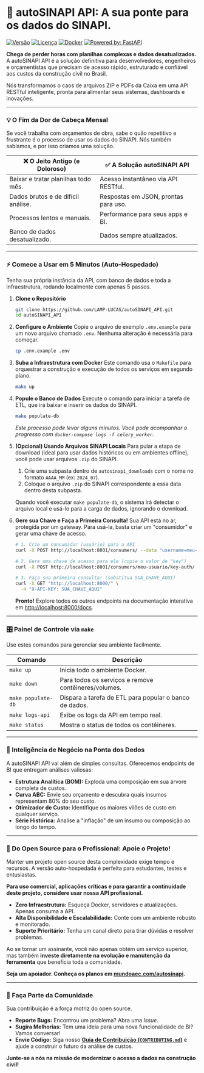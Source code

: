 # 🚀 autoSINAPI API: A sua ponte para os dados do SINAPI.

[![Versão](https://img.shields.io/badge/version-v0.1.0--beta.0-orange.svg)](https://github.com/LAMP-LUCAS/autoSINAPI_API)
[![Licença](https://img.shields.io/badge/License-GPLv3-blue.svg)](https://www.gnu.org/licenses/gpl-3.0)
[![Docker](https://img.shields.io/badge/Docker-Ready-blue?logo=docker)](https://www.docker.com/)
[![Powered by: FastAPI](https://img.shields.io/badge/Powered%20by-FastAPI-green?logo=fastapi)](https://fastapi.tiangolo.com/)

**Chega de perder horas com planilhas complexas e dados desatualizados.** A autoSINAPI API é a solução definitiva para desenvolvedores, engenheiros e orçamentistas que precisam de acesso rápido, estruturado e confiável aos custos da construção civil no Brasil.

Nós transformamos o caos de arquivos ZIP e PDFs da Caixa em uma API RESTful inteligente, pronta para alimentar seus sistemas, dashboards e inovações.

---

### 💡 O Fim da Dor de Cabeça Mensal

Se você trabalha com orçamentos de obra, sabe o quão repetitivo e frustrante é o processo de usar os dados do SINAPI. Nós também sabíamos, e por isso criamos uma solução.

| ❌ **O Jeito Antigo (e Doloroso)** | ✅ **A Solução autoSINAPI API** |
| ------------------------------------ | ----------------------------------- |
| Baixar e tratar planilhas todo mês.  | Acesso instantâneo via API RESTful. |
| Dados brutos e de difícil análise.   | Respostas em JSON, prontas para uso. |
| Processos lentos e manuais.          | Performance para seus apps e BI.    |
| Banco de dados desatualizado.        | Dados sempre atualizados.           |

---

### ⚡ Comece a Usar em 5 Minutos (Auto-Hospedado)

Tenha sua própria instância da API, com banco de dados e toda a infraestrutura, rodando localmente com apenas 5 passos.

1.  **Clone o Repositório**
    ```bash
    git clone https://github.com/LAMP-LUCAS/autoSINAPI_API.git
    cd autoSINAPI_API
    ```

2.  **Configure o Ambiente**
    Copie o arquivo de exemplo `.env.example` para um novo arquivo chamado `.env`. Nenhuma alteração é necessária para começar.
    ```bash
    cp .env.example .env
    ```

3.  **Suba a Infraestrutura com Docker**
    Este comando usa o `Makefile` para orquestrar a construção e execução de todos os serviços em segundo plano.
    ```bash
    make up
    ```

4.  **Popule o Banco de Dados**
    Execute o comando para iniciar a tarefa de ETL, que irá baixar e inserir os dados do SINAPI.
    ```bash
    make populate-db
    ```
    *Este processo pode levar alguns minutos. Você pode acompanhar o progresso com `docker-compose logs -f celery_worker`.*

5.  **(Opcional) Usando Arquivos SINAPI Locais**
    Para pular a etapa de download (ideal para usar dados históricos ou em ambientes offline), você pode usar arquivos `.zip` do SINAPI.

    1.  Crie uma subpasta dentro de `autosinapi_downloads` com o nome no formato `AAAA_MM` (ex: `2024_07`).
    2.  Coloque o arquivo `.zip` do SINAPI correspondente a essa data dentro desta subpasta.

    Quando você executar `make populate-db`, o sistema irá detectar o arquivo local e usá-lo para a carga de dados, ignorando o download.

6.  **Gere sua Chave e Faça a Primeira Consulta!**
    Sua API está no ar, protegida por um gateway. Para usá-la, basta criar um "consumidor" e gerar uma chave de acesso.

    ```bash
    # 1. Crie um consumidor (usuário) para a API
    curl -X POST http://localhost:8001/consumers/ --data "username=meu-usuario"

    # 2. Gere uma chave de acesso para ele (copie o valor de "key")
    curl -X POST http://localhost:8001/consumers/meu-usuario/key-auth/

    # 3. Faça sua primeira consulta! (substitua SUA_CHAVE_AQUI)
    curl -X GET "http://localhost:8000/" \
      -H "X-API-KEY: SUA_CHAVE_AQUI"
    ```
    **Pronto!** Explore todos os outros endpoints na documentação interativa em [http://localhost:8000/docs](http://localhost:8000/docs).

---

### 🎛️ Painel de Controle via `make`

Use estes comandos para gerenciar seu ambiente facilmente.

| Comando | Descrição |
|---|---|
| `make up` | Inicia todo o ambiente Docker. |
| `make down` | Para todos os serviços e remove contêineres/volumes. |
| `make populate-db`| Dispara a tarefa de ETL para popular o banco de dados. |
| `make logs-api` | Exibe os logs da API em tempo real. |
| `make status` | Mostra o status de todos os contêineres. |

---

### 🧠 Inteligência de Negócio na Ponta dos Dedos

A autoSINAPI API vai além de simples consultas. Oferecemos endpoints de BI que entregam análises valiosas:

-   **Estrutura Analítica (BOM):** Exploda uma composição em sua árvore completa de custos.
-   **Curva ABC:** Envie seu orçamento e descubra quais insumos representam 80% do seu custo.
-   **Otimizador de Custo:** Identifique os maiores vilões de custo em qualquer serviço.
-   **Série Histórica:** Analise a "inflação" de um insumo ou composição ao longo do tempo.

---

### 💼 Do Open Source para o Profissional: Apoie o Projeto!

Manter um projeto open source desta complexidade exige tempo e recursos. A versão auto-hospedada é perfeita para estudantes, testes e entusiastas.

**Para uso comercial, aplicações críticas e para garantir a continuidade deste projeto, considere usar nossa API profissional.**

- **Zero Infraestrutura:** Esqueça Docker, servidores e atualizações. Apenas consuma a API.
- **Alta Disponibilidade e Escalabilidade:** Conte com um ambiente robusto e monitorado.
- **Suporte Prioritário:** Tenha um canal direto para tirar dúvidas e resolver problemas.

Ao se tornar um assinante, você não apenas obtém um serviço superior, mas também **investe diretamente na evolução e manutenção da ferramenta** que beneficia toda a comunidade.

**Seja um apoiador. Conheça os planos em [mundoaec.com/autosinapi](https://mundoaec.com/autosinapi).**

---

### 🤝 Faça Parte da Comunidade

Sua contribuição é a força motriz do open source.

- **Reporte Bugs:** Encontrou um problema? Abra uma *Issue*.
- **Sugira Melhorias:** Tem uma ideia para uma nova funcionalidade de BI? Vamos conversar!
- **Envie Código:** Siga nosso [**Guia de Contribuição (`CONTRIBUTING.md`)**](./CONTRIBUTING.md) e ajude a construir o futuro da análise de custos.

**Junte-se a nós na missão de modernizar o acesso a dados na construção civil!**
